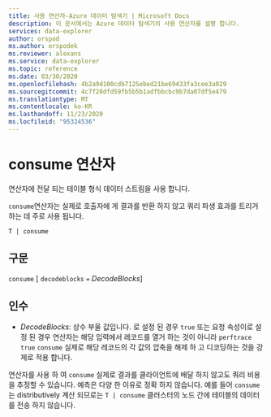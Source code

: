 ```yaml
---
title: 사용 연산자-Azure 데이터 탐색기 | Microsoft Docs
description: 이 문서에서는 Azure 데이터 탐색기의 사용 연산자를 설명 합니다.
services: data-explorer
author: orspod
ms.author: orspodek
ms.reviewer: alexans
ms.service: data-explorer
ms.topic: reference
ms.date: 03/30/2020
ms.openlocfilehash: 4b2a9d100cdb7125ebed21be69433fa3cee3a929
ms.sourcegitcommit: 4c7f20dfd59fb5b5b1adfbbcbc9b7da07df5e479
ms.translationtype: MT
ms.contentlocale: ko-KR
ms.lasthandoff: 11/23/2020
ms.locfileid: "95324536"
---
```

# <a name="consume-operator"></a>consume 연산자

연산자에 전달 되는 테이블 형식 데이터 스트림을 사용 합니다. 

`consume`연산자는 실제로 호출자에 게 결과를 반환 하지 않고 쿼리 파생 효과를 트리거하는 데 주로 사용 됩니다.

```kusto
T | consume
```

## <a name="syntax"></a>구문

`consume` [ `decodeblocks` `=` *DecodeBlocks*]

## <a name="arguments"></a>인수

* *DecodeBlocks*: 상수 부울 값입니다. 로 설정 된 경우 `true` 또는 요청 속성이로 설정 된 경우 연산자는 해당 입력에서 레코드를 열거 하는 것이 아니라 `perftrace` `true` `consume` 실제로 해당 레코드의 각 값의 압축을 해제 하 고 디코딩하는 것을 강제로 적용 합니다.

연산자를 사용 하 여 `consume` 실제로 결과를 클라이언트에 배달 하지 않고도 쿼리 비용을 추정할 수 있습니다.
예측은 다양 한 이유로 정확 하지 않습니다. 예를 들어 `consume` 는 distributively 계산 되므로는 `T | consume` 클러스터의 노드 간에 테이블의 데이터를 전송 하지 않습니다.
